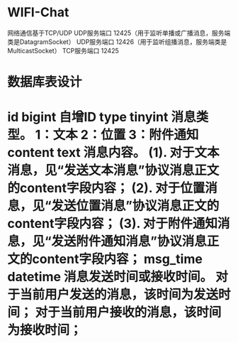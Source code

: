 # WIFI-Chat
网络通信基于TCP/UDP
UDP服务端口	12425（用于监听单播或广播消息，服务端类是DatagramSocket）
UDP服务端口	12426（用于监听组播消息，服务端类是MulticastSocket）
TCP服务端口	12425

<h1>数据库表设计<h1>

id	bigint		自增ID
type	tinyint		消息类型。
1：文本  2：位置  3：附件通知
content	text		消息内容。
(1). 对于文本消息，见“发送文本消息”协议消息正文的content字段内容；
(2). 对于位置消息，见“发送位置消息”协议消息正文的content字段内容；
(3). 对于附件通知消息，见“发送附件通知消息”协议消息正文的content字段内容；
msg_time	datetime		消息发送时间或接收时间。
对于当前用户发送的消息，该时间为发送时间；
对于当前用户接收的消息，该时间为接收时间；
